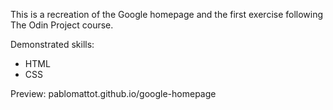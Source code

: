 This is a recreation of the Google homepage and the first exercise following The Odin Project course.

Demonstrated skills:
- HTML
- CSS

Preview: pablomattot.github.io/google-homepage
